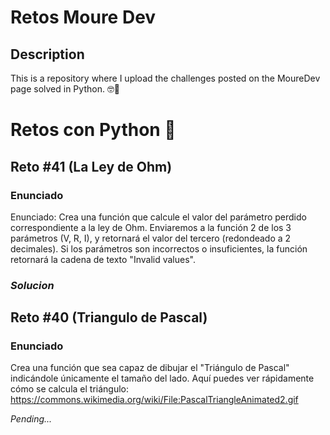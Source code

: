 # Retos Moure Dev

## Description
This is a repository where I upload the challenges posted on the MoureDev page solved in Python. 🤓🐍

# Retos con Python 🐍

## Reto #41 (La Ley de Ohm)

### Enunciado
Enunciado: Crea una función que calcule el valor del parámetro perdido correspondiente a la ley de Ohm.
Enviaremos a la función 2 de los 3 parámetros (V, R, I), y retornará el valor del tercero (redondeado a 2 decimales).
Si los parámetros son incorrectos o insuficientes, la función retornará la cadena de texto "Invalid values".

### *Solucion*
 

## Reto #40 (Triangulo de Pascal)

### Enunciado
Crea una función que sea capaz de dibujar el "Triángulo de Pascal" indicándole únicamente el tamaño del lado.
Aquí puedes ver rápidamente cómo se calcula el triángulo:
https://commons.wikimedia.org/wiki/File:PascalTriangleAnimated2.gif

*Pending...*